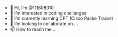 - 👋 Hi, I’m @111608010
- 👀 I’m interested in coding challenges
- 🌱 I’m currently learning CPT (Cisco Packe Tracer)
- 💞️ I’m looking to collaborate on ...
- 📫 How to reach me ...

<!---
111608010/111608010 is a ✨ special ✨ repository because its `README.md` (this file) appears on your GitHub profile.
You can click the Preview link to take a look at your changes.
--->
